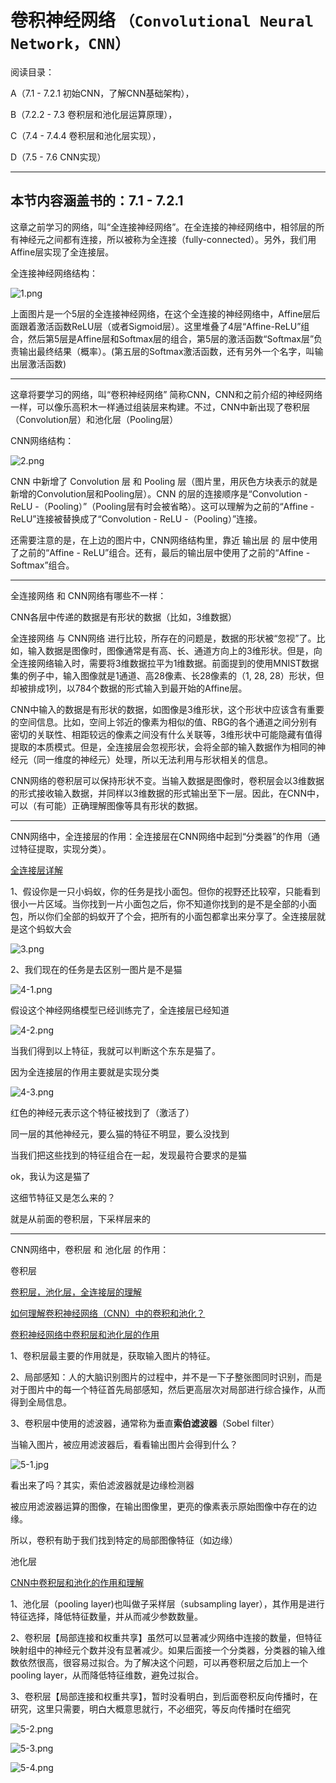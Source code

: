 # 卷积神经网络 `（Convolutional Neural Network，CNN）`

阅读目录：

A（7.1 - 7.2.1 初始CNN，了解CNN基础架构），

B（7.2.2 - 7.3 卷积层和池化层运算原理），

C（7.4 - 7.4.4 卷积层和池化层实现），

D（7.5 - 7.6 CNN实现）

---

## 本节内容涵盖书的：7.1 - 7.2.1

这章之前学习的网络，叫“全连接神经网络”。在全连接的神经网络中，相邻层的所有神经元之间都有连接，所以被称为全连接（fully-connected）。另外，我们用Affine层实现了全连接层。

全连接神经网络结构：

![1.png](./images/1.png)

上面图片是一个5层的全连接神经网络，在这个全连接的神经网络中，Affine层后面跟着激活函数ReLU层（或者Sigmoid层）。这里堆叠了4层“Affine-ReLU”组合，然后第5层是Affine层和Softmax层的组合，第5层的激活函数“Softmax层”负责输出最终结果（概率）。(第五层的Softmax激活函数，还有另外一个名字，叫输出层激活函数)

---

这章将要学习的网络，叫“卷积神经网络” 简称CNN，CNN和之前介绍的神经网络一样，可以像乐高积木一样通过组装层来构建。不过，CNN中新出现了卷积层（Convolution层）和池化层（Pooling层）

CNN网络结构：

![2.png](./images/2.png)

CNN 中新增了 Convolution 层 和 Pooling 层（图片里，用灰色方块表示的就是新增的Convolution层和Pooling层）。CNN 的层的连接顺序是“Convolution - ReLU -（Pooling）”（Pooling层有时会被省略）。这可以理解为之前的“Affine - ReLU”连接被替换成了“Convolution - ReLU -（Pooling）”连接。

还需要注意的是，在上边的图片中，CNN网络结构里，靠近 输出层 的 层中使用了之前的“Affine - ReLU”组合。还有，最后的输出层中使用了之前的“Affine - Softmax”组合。

---

全连接网络 和 CNN网络有哪些不一样：

CNN各层中传递的数据是有形状的数据（比如，3维数据）

全连接网络 与 CNN网络 进行比较，所存在的问题是，数据的形状被“忽视”了。比如，输入数据是图像时，图像通常是有高、长、通道方向上的3维形状。但是，向全连接网络输入时，需要将3维数据拉平为1维数据。前面提到的使用MNIST数据集的例子中，输入图像就是1通道、高28像素、长28像素的（1, 28, 28）形状，但却被排成1列，以784个数据的形式输入到最开始的Affine层。

CNN中输入的数据是有形状的数据，如图像是3维形状，这个形状中应该含有重要的空间信息。比如，空间上邻近的像素为相似的值、RBG的各个通道之间分别有密切的关联性、相距较远的像素之间没有什么关联等，3维形状中可能隐藏有值得提取的本质模式。但是，全连接层会忽视形状，会将全部的输入数据作为相同的神经元（同一维度的神经元）处理，所以无法利用与形状相关的信息。

CNN网络的卷积层可以保持形状不变。当输入数据是图像时，卷积层会以3维数据的形式接收输入数据，并同样以3维数据的形式输出至下一层。因此，在CNN中，可以（有可能）正确理解图像等具有形状的数据。

---

CNN网络中，全连接层的作用：全连接层在CNN网络中起到“分类器”的作用（通过特征提取，实现分类）。

[全连接层详解](https://blog.csdn.net/weixin_45829462/article/details/106548749)

1、假设你是一只小蚂蚁，你的任务是找小面包。但你的视野还比较窄，只能看到很小一片区域。当你找到一片小面包之后，你不知道你找到的是不是全部的小面包，所以你们全部的蚂蚁开了个会，把所有的小面包都拿出来分享了。全连接层就是这个蚂蚁大会

![3.png](./images/3.png)

2、我们现在的任务是去区别一图片是不是猫

![4-1.png](./images/4-1.png)

假设这个神经网络模型已经训练完了，全连接层已经知道

![4-2.png](./images/4-2.png)

当我们得到以上特征，我就可以判断这个东东是猫了。

因为全连接层的作用主要就是实现分类

![4-3.png](./images/4-3.png)

红色的神经元表示这个特征被找到了（激活了）

同一层的其他神经元，要么猫的特征不明显，要么没找到

当我们把这些找到的特征组合在一起，发现最符合要求的是猫

ok，我认为这是猫了

这细节特征又是怎么来的？

就是从前面的卷积层，下采样层来的

---

CNN网络中，卷积层 和 池化层 的作用：

卷积层

[卷积层，池化层，全连接层的理解](https://blog.51cto.com/u_10055401/5482385)

[如何理解卷积神经网络（CNN）中的卷积和池化？](https://www.zhihu.com/question/49376084)

[卷积神经网络中卷积层和池化层的作用](https://blog.csdn.net/weixin_43843657/article/details/89138646)


1、卷积层最主要的作用就是，获取输入图片的特征。

2、局部感知：人的大脑识别图片的过程中，并不是一下子整张图同时识别，而是对于图片中的每一个特征首先局部感知，然后更高层次对局部进行综合操作，从而得到全局信息。

3、卷积层中使用的滤波器，通常称为垂直**索伯滤波器**（Sobel filter）

当输入图片，被应用滤波器后，看看输出图片会得到什么？

![5-1.jpg](./images/5-1.jpg)

看出来了吗？其实，索伯滤波器就是边缘检测器

被应用滤波器运算的图像，在输出图像里，更亮的像素表示原始图像中存在的边缘。

所以，卷积有助于我们找到特定的局部图像特征（如边缘）

池化层

[CNN中卷积层和池化的作用和理解](https://blog.csdn.net/AnneQiQi/article/details/103577321)

1、池化层（pooling layer)也叫做子采样层（subsampling layer），其作用是进行特征选择，降低特征数量，并从而减少参数数量。

2、卷积层【局部连接和权重共享】虽然可以显著减少网络中连接的数量，但特征映射组中的神经元个数并没有显著减少。如果后面接一个分类器，分类器的输入维数依然很高，很容易过拟合。为了解决这个问题，可以再卷积层之后加上一个pooling layer，从而降低特征维数，避免过拟合。

3、卷积层【局部连接和权重共享】，暂时没看明白，到后面卷积反向传播时，在研究，这里只需要，明白大概意思就行，不必细究，等反向传播时在细究

![5-2.png](./images/5-2.png)

![5-3.png](./images/5-3.png)

![5-4.png](./images/5-4.png)


